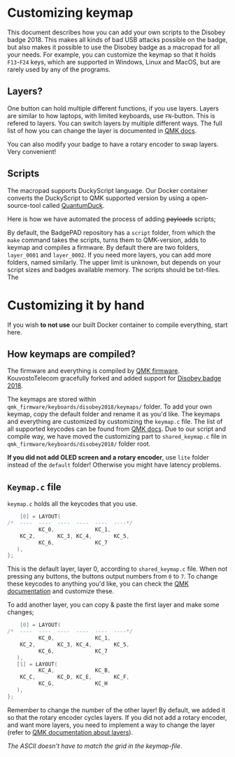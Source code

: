 # Customizing keymap

This document describes how you can add your own scripts to the Disobey badge 2018. This makes all kinds of bad USB attacks possible on the badge, but also makes it possible to use the Disobey badge as a macropad for all your needs. For example, you can customize the keymap so that it holds `F13`-`F24` keys, which are supported in Windows, Linux and MacOS, but are rarely used by any of the programs.

## Layers?
One button can hold multiple different functions, if you use layers. Layers are similar to how laptops, with limited keyboards, use `FN`-button. This is refered to layers. You can switch layers by multiple different ways. The full list of how you can change the layer is documented in [QMK docs](https://docs.qmk.fm/#/feature_layers). 

You can also modify your badge to have a rotary encoder to swap layers. Very convenient!

## Scripts
The macropad supports DuckyScript language. Our Docker container converts the DuckyScript to QMK supported version by using a open-source-tool called [QuantumDuck](https://github.com/dagonis/QuantumDuck).

Here is how we have automated the process of adding ~~payloads~~ scripts;

By default, the BadgePAD repository has a `script` folder, from which the `make` command takes the scripts, turns them to QMK-version, adds to keymap and compiles a firmware. By default there are two folders, `layer_0001` and `layer_0002`. If you need more layers, you can add more folders, named similarly. The upper limit is unknown, but depends on your script sizes and badges available memory. The scripts should be txt-files. The

# Customizing it by hand
If you wish **to not use** our built Docker container to compile everything, start here.

## How keymaps are compiled?
The firmware and everything is compiled by [QMK firmware](https://github.com/qmk/qmk_firmware). KouvostoTelecom gracefully forked and added support for [Disobey badge 2018](https://github.com/KouvostoTelecom/qmk_firmware/tree/keyboard/rubberheikki/keyboards/disobey2018).

The keymaps are stored within `qmk_firmware/keyboards/disobey2018/keymaps/` folder. To add your own keymap, copy the default folder and rename it as you'd like. The keymaps and everything are customized by customizing the `keymap.c` file. The list of all supported keycodes can be found from [QMK docs](https://docs.qmk.fm/#/keycodes). Due to our script and compile way, we have moved the customizing part to `shared_keymap.c` file in `qmk_firmware/keyboards/disobey2018/` folder root.

**If you did not add OLED screen and a rotary encoder**, use `lite` folder instead of the `default` folder! Otherwise you might have latency problems.

## `Keymap.c` file
`keymap.c` holds all the keycodes that you use. 

```c
    [0] = LAYOUT(
/*	----  ----  ----  ----  ----  ----*/
	      KC_0,             KC_1, 
	KC_2,       KC_3, KC_4,       KC_5,
	      KC_6,             KC_7
   ),
};
```
This is the default layer, layer 0, according to `shared_keymap.c` file. When not pressing any buttons, the buttons output numbers from `0` to `7`. To change these keycodes to anything you'd like, you can check the [QMK documentation](https://docs.qmk.fm/#/keycodes) and customize these.

To add another layer, you can copy & paste the first layer and make some changes;
```c
    [0] = LAYOUT(
/*	----  ----  ----  ----  ----  ----*/
	      KC_0,             KC_1, 
	KC_2,       KC_3, KC_4,       KC_5,
	      KC_6,             KC_7
   ),
   [1] = LAYOUT(
	      KC_A,             KC_B, 
	KC_C,       KC_D, KC_E,       KC_F,
	      KC_G,             KC_H
   ),
};
```
Remember to change the number of the other layer! By default, we added it so that the rotary encoder cycles layers. If you did not add a rotary encoder, and want more layers, you need to implement a way to change the layer (refer to [QMK documentation about layers](https://docs.qmk.fm/#/feature_layers)).

_The ASCII doesn't have to match the grid in the keymap-file_.

